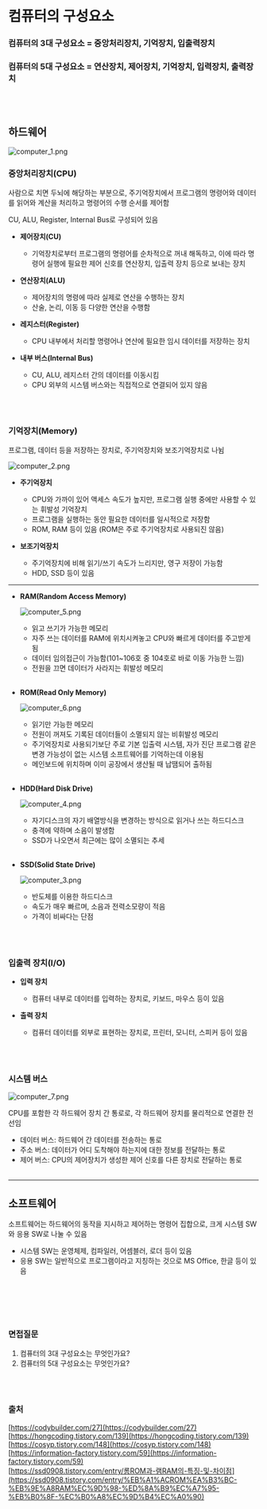 # 컴퓨터의 구성요소
### 컴퓨터의 3대 구성요소 = 중앙처리장치, 기억장치, 입출력장치
### 컴퓨터의 5대 구성요소 = 연산장치, 제어장치, 기억장치, 입력장치, 출력장치
<br></br>
## 하드웨어
![computer_1.png](./image/computer_1.png)

### 중앙처리장치(CPU)

사람으로 치면 두뇌에 해당하는 부분으로, 주기억장치에서 프로그램의 명령어와 데이터를 읽어와 계산을 처리하고 명령어의 수행 순서를 제어함

CU, ALU, Register, Internal Bus로 구성되어 있음 

- **제어장치(CU)**
    - 기억장치로부터 프로그램의 명령어를 순차적으로 꺼내 해독하고, 이에 따라 명령어 실행에 필요한 제어 신호를 연산장치, 입출력 장치 등으로 보내는 장치

- **연산장치(ALU)**
    - 제어장치의 명령에 따라 실제로 연산을 수행하는 장치
    - 산술, 논리, 이동 등 다양한 연산을 수행함

- **레지스터(Register)**
    - CPU 내부에서 처리할 명령어나 연산에 필요한 임시 데이터를 저장하는 장치

- **내부 버스(Internal Bus)**
    - CU, ALU, 레지스터 간의 데이터를 이동시킴
    - CPU 외부의 시스템 버스와는 직접적으로 연결되어 있지 않음

<br></br>

### 기억장치(Memory)
프로그램, 데이터 등을 저장하는 장치로, 주기억장치와 보조기억장치로 나뉨

![computer_2.png](./image/computer_2.png)

- **주기억장치**
    - CPU와 가까이 있어 액세스 속도가 높지만, 프로그램 실행 중에만 사용할 수 있는 휘발성 기억장치
    - 프로그램을 실행하는 동안 필요한 데이터를 일시적으로 저장함
    - ROM, RAM 등이 있음 (ROM은 주로 주기억장치로 사용되진 않음)

- **보조기억장치**
    - 주기억장치에 비해 읽기/쓰기 속도가 느리지만, 영구 저장이 가능함
    - HDD, SSD 등이 있음
    

---

- **RAM(Random Access Memory)**
    
    ![computer_5.png](./image/computer_5.png)
    
    - 읽고 쓰기가 가능한 메모리
    - 자주 쓰는 데이터를 RAM에 위치시켜놓고 CPU와 빠르게 데이터를 주고받게 됨
    - 데이터 임의접근이 가능함(101~106호 중 104호로 바로 이동 가능한 느낌)
    - 전원을 끄면 데이터가 사라지는 휘발성 메모리
<br></br>
- **ROM(Read Only Memory)**
    
    ![computer_6.png](./image/computer_6.png)
    
    - 읽기만 가능한 메모리
    - 전원이 꺼져도 기록된 데이터들이 소멸되지 않는 비휘발성 메모리
    - 주기억장치로 사용되기보단 주로 기본 입출력 시스템, 자가 진단 프로그램 같은 변경 가능성이 없는 시스템 소프트웨어를 기억하는데 이용됨
    - 메인보드에 위치하며 이미 공장에서 생산될 때 납땜되어 출하됨
<br></br>
- **HDD(Hard Disk Drive)**
    
    ![computer_4.png](./image/computer_4.png)
    
    - 자기디스크의 자기 배열방식을 변경하는 방식으로 읽거나 쓰는 하드디스크
    - 충격에 약하며 소음이 발생함
    - SSD가 나오면서 최근에는 많이 소멸되는 추세
<br></br>
- **SSD(Solid State Drive)**
    
    ![computer_3.png](./image/computer_3.png)
    
    - 반도체를 이용한 하드디스크
    - 속도가 매우 빠르며, 소음과 전력소모량이 적음
    - 가격이 비싸다는 단점

<br></br>

### 입출력 장치(I/O)
- **입력 장치**
    - 컴퓨터 내부로 데이터를 입력하는 장치로, 키보드, 마우스 등이 있음

- **출력 장치**
    - 컴퓨터 데이터를 외부로 표현하는 장치로, 프린터, 모니터, 스피커 등이 있음

<br></br>

### 시스템 버스
![computer_7.png](./image/computer_7.png)

CPU를 포함한 각 하드웨어 장치 간 통로로, 각 하드웨어 장치를 물리적으로 연결한 전선임

- 데이터 버스: 하드웨어 간 데이터를 전송하는 통로
- 주소 버스: 데이터가 어디 도착해야 하는지에 대한 정보를 전달하는 통로
- 제어 버스: CPU의 제어장치가 생성한 제어 신호를 다른 장치로 전달하는 통로
<br></br>
---

## 소프트웨어

소프트웨어는 하드웨어의 동작을 지시하고 제어하는 명령어 집합으로, 크게 시스템 SW와 응용 SW로 나눌 수 있음

- 시스템 SW는 운영체제, 컴파일러, 어셈블러, 로더 등이 있음
- 응용 SW는 일반적으로 프로그램이라고 지칭하는 것으로 MS Office, 한글 등이 있음

<br></br>
<br></br>

### 면접질문
1. 컴퓨터의 3대 구성요소는 무엇인가요?
2. 컴퓨터의 5대 구성요소는 무엇인가요?

<br></br>
### 출처
[https://codybuilder.com/27](https://codybuilder.com/27)      
[https://hongcoding.tistory.com/139](https://hongcoding.tistory.com/139)     
[https://cosyp.tistory.com/148](https://cosyp.tistory.com/148)      
[https://information-factory.tistory.com/59](https://information-factory.tistory.com/59)     
[https://ssd0908.tistory.com/entry/롬ROM과-램RAM의-특징-및-차이점](https://ssd0908.tistory.com/entry/%EB%A1%ACROM%EA%B3%BC-%EB%9E%A8RAM%EC%9D%98-%ED%8A%B9%EC%A7%95-%EB%B0%8F-%EC%B0%A8%EC%9D%B4%EC%A0%90)
